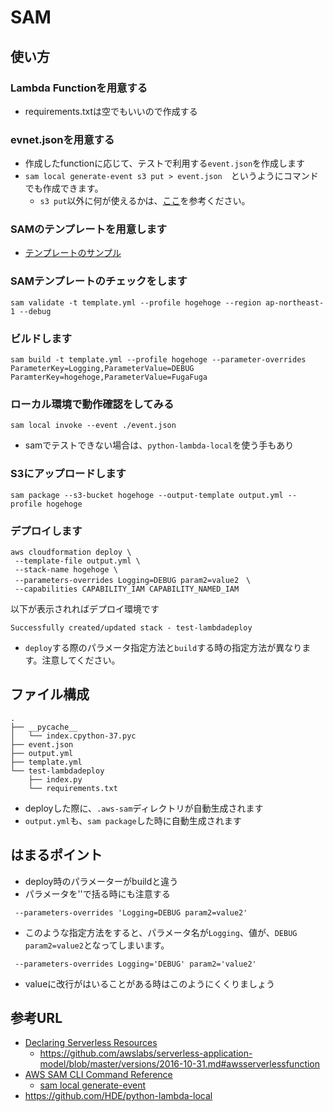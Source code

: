 # SAM
## 使い方
### Lambda Functionを用意する
- requirements.txtは空でもいいので作成する
### evnet.jsonを用意する
- 作成したfunctionに応じて、テストで利用する`event.json`を作成します
- `sam local generate-event s3 put > event.json`　というようにコマンドでも作成できます。
  - `s3 put`以外に何が使えるかは、[ここ](https://docs.aws.amazon.com/serverless-application-model/latest/developerguide/sam-cli-command-reference-sam-local-generate-event.html)を参考ください。
### SAMのテンプレートを用意します
- [テンプレートのサンプル](https://github.com/izanari/aws-cloudformation-samples/blob/master/lambda/template-03.yml)
### SAMテンプレートのチェックをします
```
sam validate -t template.yml --profile hogehoge --region ap-northeast-1 --debug
```
### ビルドします
```
sam build -t template.yml --profile hogehoge --parameter-overrides ParameterKey=Logging,ParameterValue=DEBUG ParamterKey=hogehoge,ParameterValue=FugaFuga
```
### ローカル環境で動作確認をしてみる
```
sam local invoke --event ./event.json
```
- samでテストできない場合は、`python-lambda-local`を使う手もあり
### S3にアップロードします
```
sam package --s3-bucket hogehoge --output-template output.yml --profile hogehoge
```
### デプロイします
```
aws cloudformation deploy \
 --template-file output.yml \
 --stack-name hogehoge \
 --parameters-overrides Logging=DEBUG param2=value2　\
 --capabilities CAPABILITY_IAM CAPABILITY_NAMED_IAM
```
以下が表示されればデプロイ環境です
```
Successfully created/updated stack - test-lambdadeploy
```
- `deploy`する際のパラメータ指定方法と`build`する時の指定方法が異なります。注意してください。
## ファイル構成
```
.
├── __pycache__
│   └── index.cpython-37.pyc
├── event.json
├── output.yml
├── template.yml
└── test-lambdadeploy
    ├── index.py
    └── requirements.txt
```
- deployした際に、`.aws-sam`ディレクトリが自動生成されます
- `output.yml`も、`sam package`した時に自動生成されます

## はまるポイント
- deploy時のパラメーターがbuildと違う
- パラメータを''で括る時にも注意する
```
 --parameters-overrides 'Logging=DEBUG param2=value2'
 ```
 - このような指定方法をすると、パラメータ名が`Logging`、値が、`DEBUG param2=value2`となってしまいます。
```
 --parameters-overrides Logging='DEBUG' param2='value2'
 ```
- valueに改行がはいることがある時はこのようにくくりましょう
## 参考URL
- [Declaring Serverless Resources](https://docs.aws.amazon.com/serverless-application-model/latest/developerguide/serverless-sam-template.html)
  - https://github.com/awslabs/serverless-application-model/blob/master/versions/2016-10-31.md#awsserverlessfunction
- [AWS SAM CLI Command Reference](https://docs.aws.amazon.com/serverless-application-model/latest/developerguide/serverless-sam-cli-command-reference.html)
  - [sam local generate-event](https://docs.aws.amazon.com/serverless-application-model/latest/developerguide/sam-cli-command-reference-sam-local-generate-event.html)
- https://github.com/HDE/python-lambda-local